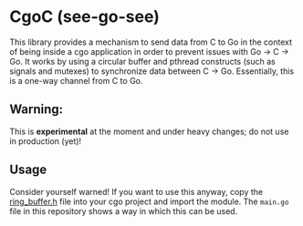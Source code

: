 # CgoC (see-go-see)

This library provides a mechanism to send data from C to Go in the context of being inside a cgo application in order to
prevent issues with Go -> C -> Go. It works by using a circular buffer and pthread constructs (such as signals and
mutexes) to synchronize data between C -> Go. Essentially, this is a one-way channel from C to Go.

## Warning:

This is **experimental** at the moment and under heavy changes; do not use in production (yet)!

## Usage

Consider yourself warned! If you want to use this anyway, copy the [ring_buffer.h](./ring_buffer/ring_buffer.h) file
into your cgo project and import the module. The `main.go` file in this repository shows a way in which this can be
used.